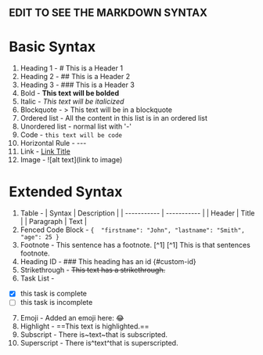 ## EDIT TO SEE THE MARKDOWN SYNTAX

# Basic Syntax
1. Heading 1 - # This is a Header 1
2. Heading 2 - ## This is a Header 2
3. Heading 3 - ### This is a Header 3
4. Bold - **This text will be bolded**
5. Italic - *This text will be italicized*
6. Blockquote - > This text will be in a blockquote
7. Ordered list - All the content in this list is in an ordered list
8. Unordered list - normal list with '-'
9. Code - `this text will be code`
10. Horizontal Rule - ---
11. Link - [Link Title](hyperlink)
12. Image - ![alt text](link to image)

# Extended Syntax
1. Table - | Syntax | Description |
           | ----------- | ----------- |
           | Header | Title |
           | Paragraph | Text |
2. Fenced Code Block - ``` { 
    "firstname": "John",
    "lastname": "Smith",
    "age": 25
} ```
3. Footnote - This sentence has a footnote. [^1]
[^1] This is that sentences footnote.
4. Heading ID - ### This heading has an id {#custom-id}
5. Strikethrough - ~~This text has a strikethrough.~~
6. Task List - 
- [x] this task is complete
- [ ] this task is incomplete
7. Emoji - Added an emoji here: :joy:
8. Highlight - 
==This text is highlighted.==
9. Subscript - There is~text~that is subscripted.
10. Superscript - There is^text^that is superscripted.

